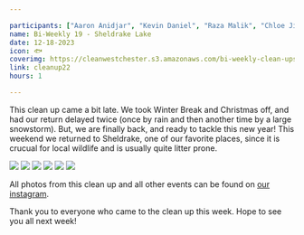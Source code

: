 ```yaml
---

participants: ["Aaron Anidjar", "Kevin Daniel", "Raza Malik", "Chloe Ji", "Kelly Deng", "Sonya Chen", "Jayden Tang"]
name: Bi-Weekly 19 - Sheldrake Lake
date: 12-18-2023
icon: 🐟
coverimg: https://cleanwestchester.s3.amazonaws.com/bi-weekly-clean-ups/clean-up-23/cleanup22-1.jpg
link: cleanup22
hours: 1

---
```


This clean up came a bit late. We took Winter Break and Christmas off, and had our return delayed twice (once by rain and then another time by a large snowstorm). But, we are finally back, and ready to tackle this new year! This weekend we returned to Sheldrake, one of our favorite places, since it is crucual for local wildlife and is usually quite litter prone.

![](https://cleanwestchester.s3.amazonaws.com/bi-weekly-clean-ups/clean-up-23/cleanup22-2.jpg)
![](https://cleanwestchester.s3.amazonaws.com/bi-weekly-clean-ups/clean-up-23/cleanup22-3.jpg)
![](https://cleanwestchester.s3.amazonaws.com/bi-weekly-clean-ups/clean-up-23/cleanup22-6.jpg)
![](https://cleanwestchester.s3.amazonaws.com/bi-weekly-clean-ups/clean-up-23/cleanup22-5.jpg)
![](https://cleanwestchester.s3.amazonaws.com/bi-weekly-clean-ups/clean-up-23/cleanup22-7.jpg)
![](https://cleanwestchester.s3.amazonaws.com/bi-weekly-clean-ups/clean-up-23/cleanup22-8.jpg)

All photos from this clean up and all other events can be found on [our instagram](https://www.instagram.com/cleanwestchester/).

Thank you to everyone who came to the clean up this week. Hope to see you all next week!